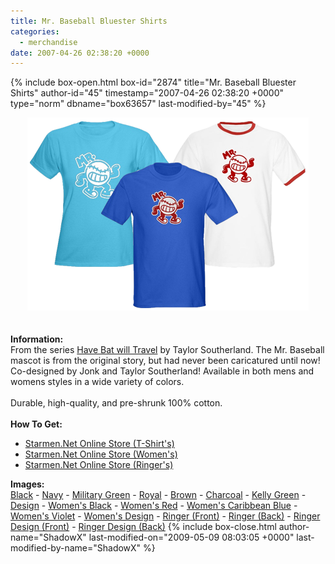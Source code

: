 ```yaml
---
title: Mr. Baseball Bluester Shirts
categories:
  - merchandise
date: 2007-04-26 02:38:20 +0000
---
```

{% include box-open.html box-id="2874" title="Mr. Baseball Bluester Shirts" author-id="45" timestamp="2007-04-26 02:38:20 +0000" type="norm" dbname="box63657" last-modified-by="45" %}
	<center>
	<img src="/merchandise/images/smn_mrbb_title.png" border="0" alt="Mr. Baseball Bluester Shirts" />
	</center>
	<br /><br />
	<b>Information:</b>
	<br />
	From the series <a href="http://starmen.net/comics/series/hbwt/">Have Bat will Travel</a> by Taylor Southerland. The Mr. Baseball mascot is 
	from the original story, but had never been caricatured until now! Co-designed by 
	Jonk and Taylor Southerland! Available in both mens and womens styles in a wide variety of colors. 
	<br /><br />
	Durable, high-quality, and pre-shrunk 100% cotton.
	<br /><br />
	<b>How To Get:</b>
	<br />
	<ul>
	<li><a href="http://www.cafepress.com/starmen.119936413">Starmen.Net Online Store (T-Shirt's)</a></li>
	<li><a href="http://www.cafepress.com/starmen.120532565">Starmen.Net Online Store (Women's)</a></li>
	<li><a href="http://www.cafepress.com/starmen.119452991">Starmen.Net Online Store (Ringer's)</a></li>
	</ul>
	<b>Images:</b>
	<br />
	<a href="/merchandise/images/smn_mrbb_black.jpg">Black</a> - <a href="/merchandise/images/smn_mrbb_navy.jpg">Navy</a> - <a href="/merchandise/images/smn_mrbb_mgreen.jpg">Military Green</a> - 
	<a href="/merchandise/images/smn_mrbb_royal.jpg">Royal</a> - <a href="/merchandise/images/smn_mrbb_brown.jpg">Brown</a> - <a href="/merchandise/images/smn_mrbb_charcoal.jpg">Charcoal</a> - 
	<a href="/merchandise/images/smn_mrbb_kgreen.jpg">Kelly Green</a> - <a href="/merchandise/images/smn_mrbb_design.jpg">Design</a> - <a href="/merchandise/images/smn_mrbbw_black.jpg">Women's Black</a> - 
	<a href="/merchandise/images/smn_mrbbw_red.jpg">Women's Red</a> - <a href="/merchandise/images/smn_mrbbw_carblue.jpg">Women's Caribbean Blue</a> - <a href="/merchandise/images/smn_mrbbw_violet.jpg">Women's Violet</a> - 
	<a href="/merchandise/images/smn_mrbbw_design.jpg">Women's Design</a> - <a href="/merchandise/images/smn_mrbbr_front.jpg">Ringer (Front)</a> - <a href="/merchandise/images/smn_mrbbr_back.jpg">Ringer (Back)</a> - 
	<a href="/merchandise/images/smn_mrbbr_designf.jpg">Ringer Design (Front)</a> - <a href="/merchandise/images/smn_mrbbr_designb.jpg">Ringer Design (Back)</a>
{% include box-close.html author-name="ShadowX" last-modified-on="2009-05-09 08:03:05 +0000" last-modified-by-name="ShadowX" %}
